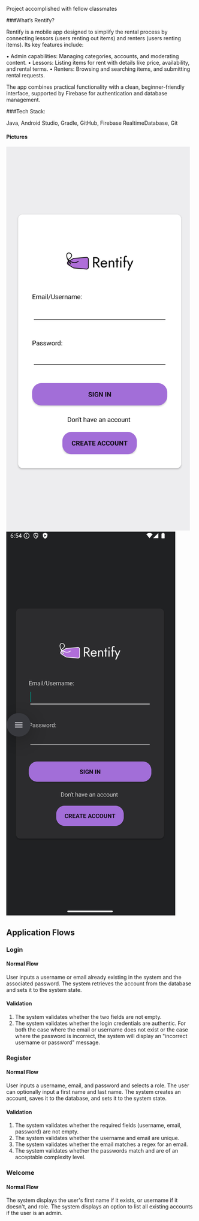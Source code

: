 
Project accomplished with fellow classmates

###What’s Rentify?

Rentify is a mobile app designed to simplify the rental process by connecting lessors (users renting out items) and renters (users renting items). Its key features include:

 • Admin capabilities: Managing categories, accounts, and moderating content.
 • Lessors: Listing items for rent with details like price, availability, and rental terms.
 • Renters: Browsing and searching items, and submitting rental requests.

The app combines practical functionality with a clean, beginner-friendly interface, supported by Firebase for authentication and database management.

###Tech Stack:

Java, Android Studio, Gradle, GitHub, Firebase RealtimeDatabase, Git

#### Pictures
![alt text](Rentify/images/image1.png)
![alt text](Rentify/images/image7.png)




## Application Flows
### Login

#### Normal Flow
User inputs a username or email already existing in the system and the associated password.
The system retrieves the account from the database and sets it to the system state.

#### Validation
1. The system validates whether the two fields are not empty.
1. The system validates whether the login credentials are authentic.
For both the case where the email or username does not exist or the case where the password is incorrect,
the system will display an "incorrect username or password" message.

### Register

#### Normal Flow
User inputs a username, email, and password and selects a role.
The user can optionally input a first name and last name.
The system creates an account, saves it to the database, and sets it to the system state.

#### Validation
1. The system validates whether the required fields (username, email, password) are not empty.
1. The system validates whether the username and email are unique.
1. The system validates whether the email matches a regex for an email.
1. The system validates whether the passwords match and are of an acceptable complexity level.

### Welcome

#### Normal Flow
The system displays the user's first name if it exists, or username if it doesn't, and role.
The system displays an option to list all existing accounts if the user is an admin.
